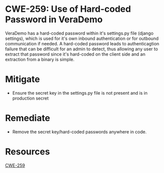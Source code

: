 # CWE-259: Use of Hard-coded Password in VeraDemo
VeraDemo has a hard-coded password within it's settings.py file (django settings), which is used for it's own inbound authentication or for outbound communication if needed. A hard-coded password leads to authenticagtion failure that can be difficult for an admin to detect, thus allowing any user to extract that password since it's hard-coded on the client side and an extraction from a binary is simple.

# Mitigate
* Ensure the secret key in the settings.py file is not present and is in production secret 

# Remediate 
* Remove the secret key/hard-coded passwords anywhere in code. 


# Resources 
[CWE-259](https://cwe.mitre.org/data/definitions/259.html)